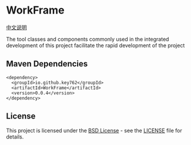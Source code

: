 # WorkFrame

[中文说明](README.md)

The tool classes and components commonly used in the integrated development of this project facilitate the rapid development of the project

## Maven Dependencies

```maven
<dependency>
  <groupId>io.github.key762</groupId>
  <artifactId>WorkFrame</artifactId>
  <version>0.0.4</version>
</dependency>
```
## License

This project is licensed under the [BSD License](https://opensource.org/licenses/bsd-license.php) - see the [LICENSE](https://github.com/key762/WorkFrame/blob/main/LICENSE) file for details.